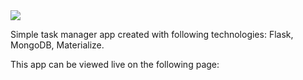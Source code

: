 <img src="https://codeinstitute.s3.amazonaws.com/fullstack/ci_logo_small.png" style="margin: 0;">

Simple task manager app created with following technologies: Flask, MongoDB, Materialize.

This app can be viewed live on the following page: 